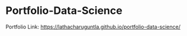 # Portfolio-Data-Science

Portfolio Link: https://lathacharuguntla.github.io/portfolio-data-science/
